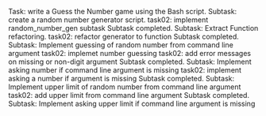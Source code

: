 Task: write a Guess the Number game using the Bash script.
Subtask: create a random number generator script.
task02: implement random_number_gen subtask
Subtask completed.
Subtask: Extract Function refactoring.
task02: refactor generator to function
Subtask completed.
Subtask: Implement guessing of random number from command line argument
task02: implemet number guessing
task02: add error messages on missing or non-digit argument
Subtask completed.
Subtask: Implement asking number if command line argument is missing
task02: implement asking a number if argument is missing
Subtask completed.
Subtask: Implement upper limit of random number from command line argument
task02: add upper limit from command line argument
Subtask completed.
Subtask: Implement asking upper limit if command line argument is missing
